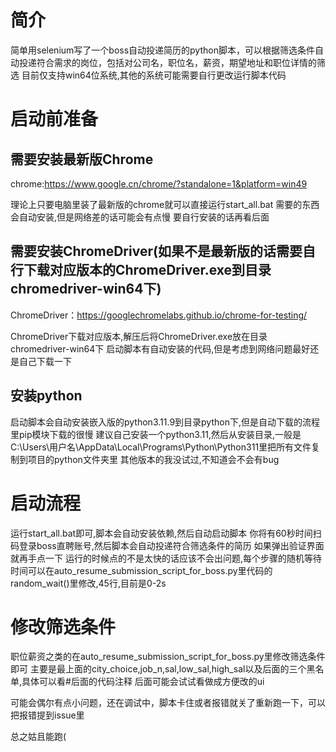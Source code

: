# 简介
简单用selenium写了一个boss自动投递简历的python脚本，可以根据筛选条件自动投递符合需求的岗位，包括对公司名，职位名，薪资，期望地址和职位详情的筛选
目前仅支持win64位系统,其他的系统可能需要自行更改运行脚本代码

# 启动前准备

## 需要安装最新版Chrome
chrome:https://www.google.cn/chrome/?standalone=1&platform=win49

理论上只要电脑里装了最新版的chrome就可以直接运行start_all.bat
需要的东西会自动安装,但是网络差的话可能会有点慢
要自行安装的话再看后面

## 需要安装ChromeDriver(如果不是最新版的话需要自行下载对应版本的ChromeDriver.exe到目录chromedriver-win64下)
ChromeDriver：https://googlechromelabs.github.io/chrome-for-testing/

ChromeDriver下载对应版本,解压后将ChromeDriver.exe放在目录chromedriver-win64下
启动脚本有自动安装的代码,但是考虑到网络问题最好还是自己下载一下

## 安装python
启动脚本会自动安装嵌入版的python3.11.9到目录python下,但是自动下载的流程里pip模块下载的很慢
建议自己安装一个python3.11,然后从安装目录,一般是C:\Users\用户名\AppData\Local\Programs\Python\Python311里把所有文件复制到项目的python文件夹里
其他版本的我没试过,不知道会不会有bug

# 启动流程
运行start_all.bat即可,脚本会自动安装依赖,然后自动启动脚本
你将有60秒时间扫码登录boss直聘账号,然后脚本会自动投递符合筛选条件的简历
如果弹出验证界面就再手点一下
运行的时候点的不是太快的话应该不会出问题,每个步骤的随机等待时间可以在auto_resume_submission_script_for_boss.py里代码的random_wait()里修改,45行,目前是0-2s

# 修改筛选条件
职位薪资之类的在auto_resume_submission_script_for_boss.py里修改筛选条件即可
主要是最上面的city_choice,job_n,sal,low_sal,high_sal以及后面的三个黑名单,具体可以看#后面的代码注释
后面可能会试试看做成方便改的ui

可能会偶尔有点小问题，还在调试中，脚本卡住或者报错就关了重新跑一下，可以把报错提到issue里

总之姑且能跑(


